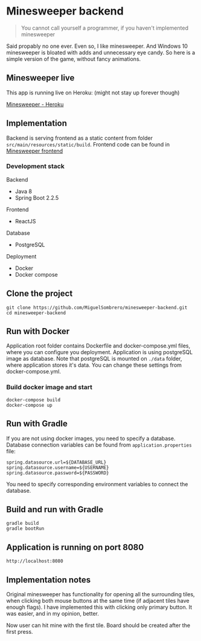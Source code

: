 # Minesweeper backend

> You cannot call yourself a programmer, if you haven't implemented minesweeper

Said propably no one ever. Even so, I like minesweeper. And Windows 10 minesweeper is bloated with adds and unnecessary eye candy. So here is a simple version of the game, without fancy animations.

## Minesweeper live

This app is running live on Heroku:
(might not stay up forever though)

[Minesweeper - Heroku](https://tranquil-cove-34394.herokuapp.com/)

## Implementation

Backend is serving frontend as a static content from folder `src/main/resources/static/build`. Frontend code can be found in [Minesweeper frontend](https://github.com/MiguelSombrero/minesweeper)

### Development stack

Backend
- Java 8
- Spring Boot 2.2.5

Frontend
- ReactJS

Database
- PostgreSQL

Deployment
- Docker
- Docker compose

## Clone the project

    git clone https://github.com/MiguelSombrero/minesweeper-backend.git
    cd minesweeper-backend

## Run with Docker

Application root folder contains Dockerfile and docker-compose.yml files, where you can configure you deployment. Application is using postgreSQL image as database. Note that postgreSQL is mounted on `./data` folder, where application stores it's data. You can change these settings from docker-compose.yml. 

### Build docker image and start

    docker-compose build
    docker-compose up

## Run with Gradle

If you are not using docker images, you need to specify a database. Database connection variables can be found from `application.properties` file:

    spring.datasource.url=${DATABASE_URL}
    spring.datasource.username=${USERNAME}
    spring.datasource.password=${PASSWORD}

You need to specify corresponding environment variables to connect the database.

## Build and run with Gradle

    gradle build
    gradle bootRun

## Application is running on port 8080

    http://localhost:8080

## Implementation notes

Original minesweeper has functionality for opening all the surrounding tiles, when clicking both mouse buttons at the same time (if adjacent tiles have enough flags). I have implemented this with clicking only primary button. It was easier, and in my opinion, better.

Now user can hit mine with the first tile. Board should be created after the first press.